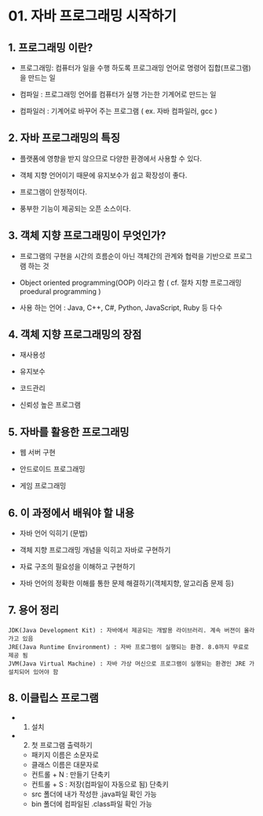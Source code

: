 # 01. 자바 프로그래밍 시작하기

##  1. 프로그래밍 이란?

* 프로그래밍: 컴퓨터가 일을 수행 하도록 프로그래밍 언어로 명령어 집합(프로그램)을 만드는 일

* 컴파일 : 프로그래밍 언어를 컴퓨터가 실행 가는한 기계어로 만드는 일

* 컴파일러 : 기계어로 바꾸어 주는 프로그램 
          ( ex. 자바 컴파일러, gcc )

## 2. 자바 프로그래밍의 특징 

* 플랫폼에 영향을 받지 않으므로 다양한 환경에서 사용할 수 있다.

* 객체 지향 언어이기 때문에 유지보수가 쉽고 확장성이 좋다.

* 프로그램이 안정적이다.

* 풍부한 기능이 제공되는 오픈 소스이다.


## 3. 객체 지향 프로그래밍이 무엇인가?

+ 프로그램의 구현을 시간의 흐름순이 아닌 객체간의 관계와 협력을 기반으로 프로그램 하는 것

+ Object oriented programming(OOP) 이라고 함 ( cf. 절차 지향 프로그래밍 proedural programming )
 
+ 사용 하는 언어 : Java, C++, C#, Python, JavaScript, Ruby 등 다수

## 4. 객체 지향 프로그래밍의 장점

* 재사용성

* 유지보수

* 코드관리

* 신뢰성 높은 프로그램

## 5. 자바를 활용한 프로그래밍
* 웹 서버 구현

* 안드로이드 프로그래밍

* 게임 프로그래밍

## 6. 이 과정에서 배워야 할 내용
* 자바 언어 익히기 (문법)

* 객체 지향 프로그래밍 개념을 익히고 자바로 구현하기

* 자료 구조의 필요성을 이해하고 구현하기

* 자바 언어의 정확한 이해를 통한 문제 해결하기(객체지향, 알고리즘 문제 등)


## 7. 용어 정리

    JDK(Java Development Kit) : 자바에서 제공되는 개발용 라이브러리. 계속 버젼이 올라가고 있음
    JRE(Java Runtime Environment) : 자바 프로그램이 실행되는 환경. 8.0까지 무료로 제공 됨
    JVM(Java Virtual Machine) : 자바 가상 머신으로 프로그램이 실행되는 환경인 JRE 가 설치되어 있어야 함

## 8. 이클립스 프로그램

* 1. 설치

* 2. 첫 프로그램 출력하기

    * 패키지 이름은 소문자로
    * 클래스 이름은 대문자로 
    * 컨트롤 + N : 만들기 단축키
    * 컨트롤 + S : 저장(컴파일이 자동으로 됨) 단축키
    * src 폴더에 내가 작성한 .java파일 확인 가능
    * bin 폴더에 컴파일된 .class파일 확인 가능
